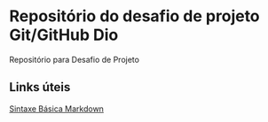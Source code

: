 # Repositório do desafio de projeto Git/GitHub Dio
Repositório para Desafio de Projeto

## Links úteis
[Sintaxe Básica Markdown](https://www.markdownguide.org/basic-syntax/)
